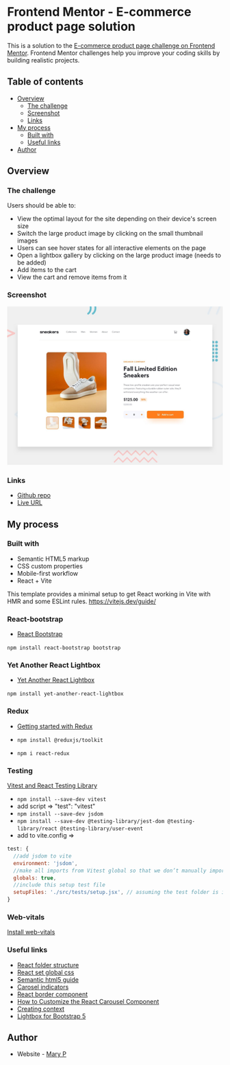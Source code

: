 # Frontend Mentor - E-commerce product page solution

This is a solution to the [E-commerce product page challenge on Frontend Mentor](https://www.frontendmentor.io/challenges/ecommerce-product-page-UPsZ9MJp6). Frontend Mentor challenges help you improve your coding skills by building realistic projects.

## Table of contents

- [Overview](#overview)
  - [The challenge](#the-challenge)
  - [Screenshot](#screenshot)
  - [Links](#links)
- [My process](#my-process)
  - [Built with](#built-with)
  - [Useful links](#useful-links)
- [Author](#author)

## Overview

### The challenge

Users should be able to:

- View the optimal layout for the site depending on their device's screen size
- Switch the large product image by clicking on the small thumbnail images
- Users can see hover states for all interactive elements on the page
- Open a lightbox gallery by clicking on the large product image (needs to be added)
- Add items to the cart
- View the cart and remove items from it

### Screenshot

![](./design/desktop-preview.jpg)

### Links

- [Github repo](https://github.com:Mary2021/e-commerce-product-page.git)
- [Live URL](https://mary2021.github.io/e-commerce-product-page/)

## My process

### Built with

- Semantic HTML5 markup
- CSS custom properties
- Mobile-first workflow
- React + Vite

This template provides a minimal setup to get React working in Vite with HMR and some ESLint rules. 
https://vitejs.dev/guide/


### React-bootstrap

- [React Bootstrap](https://react-bootstrap.netlify.app/)

`npm install react-bootstrap bootstrap`

### Yet Another React Lightbox

- [Yet Another React Lightbox](https://react-bootstrap.netlify.app/)

`npm install yet-another-react-lightbox`


### Redux 

- [Getting started with Redux](https://redux.js.org/introduction/getting-started)

- `npm install @reduxjs/toolkit`
- `npm i react-redux`

### Testing

[Vitest and React Testing Library](https://victorbruce82.medium.com/vitest-with-react-testing-library-in-react-created-with-vite-3552f0a9a19a)

- `npm install --save-dev vitest`
- add script => "test": "vitest"
- `npm install --save-dev jsdom`
- `npm install --save-dev @testing-library/jest-dom @testing-library/react @testing-library/user-event`
- add to vite.config =>

```javascript
test: {
  //add jsdom to vite
  environment: 'jsdom',
  //make all imports from Vitest global so that we don’t manually import in each test file
  globals: true,
  //include this setup test file
  setupFiles: './src/tests/setup.jsx', // assuming the test folder is in the src of our project
}
```

### Web-vitals

[Install web-vitals](https://www.npmjs.com/package/web-vitals)

### Useful links

- [React folder structure](https://blog.webdevsimplified.com/2022-07/react-folder-structure/)
- [React set global css](https://bobbyhadz.com/blog/react-set-global-css)
- [Semantic html5 guide](https://www.semrush.com/blog/semantic-html5-guide/)
- [Carosel indicators](https://stackoverflow.com/questions/34808477/can-i-customize-carousel-indicators-in-react-bootstrap) 
- [React border component](https://mdbootstrap.com/docs/react/utilities/borders/)
- [How to Customize the React Carousel Component](https://www.youtube.com/watch?v=hVeXkSCuu5k)
- [Creating context](https://react.dev/reference/react/createContext)
- [Lightbox for Bootstrap 5](https://trvswgnr.github.io/bs5-lightbox/)

## Author

- Website - [Mary P](https://github.com/Mary2021)